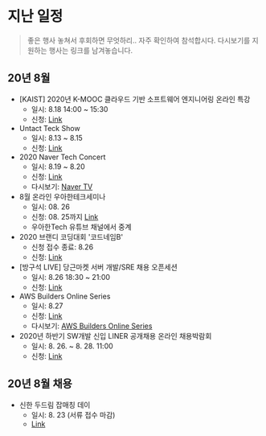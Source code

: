# 지난 일정

> 좋은 행사 놓쳐서 후회하면 무엇하리.. 자주 확인하여 참석합시다. 다시보기를 지원하는 행사는 링크를 남겨놓습니다. 

## 20년 8월
- [KAIST] 2020년 K-MOOC 클라우드 기반 소프트웨어 엔지니어링 온라인 특강
  - 일시: 8.18 14:00 ~ 15:30
  - 신청: [Link](https://onoffmix.com/event/221233)
- Untact Teck Show
  - 일시: 8.13 ~ 8.15
  - 신청: [Link](http://seoulvrar.com/)
- 2020 Naver Tech Concert
  - 일시: 8.19 ~ 8.20
  - 신청: [Link](http://techcon.naver.com/)
  - 다시보기: [Naver TV](https://tv.naver.com/v/15353556/list/629240)
- 8월 온라인 우아한테크세미나
  - 일시: 08. 26
  - 신청: 08. 25까지 [Link](https://forms.gle/ie8aUe3pAE6h9zu19)
  - 우아한Tech 유튜브 채널에서 중계
- 2020 브랜디 코딩대회 '코드네임B'
  - 신청 접수 종료: 8.26
  - 신청: [Link](https://brandi.goorm.io/apply/assessment/22248/2020-%EB%B8%8C%EB%9E%9C%EB%94%94-%EC%BD%94%EB%94%A9%EB%8C%80%ED%9A%8C-%EC%BD%94%EB%93%9C%EB%84%A4%EC%9E%84b)
- [방구석 LIVE] 당근마켓 서버 개발/SRE 채용 오픈세션
  - 일시: 8.26 18:30 ~ 21:00
  - 신청: [Link](https://festa.io/events/1146?fbclid=IwAR1Acc02XDAt2Rnbd_7FYhpZkf3ImGMbtQlCMbj9EZbbKIyVn3Ie6A21QI4)
- AWS Builders Online Series
  - 일시: 8.27 
  - 신청: [Link](https://aws.amazon.com/ko/events/builders-online-series/?sc_icampaign=field_apac_field_webinar_aws-kr-builders-series_20200827_7010z000001LlkX&sc_ichannel=ha&sc_icontent=awssm-5417&sc_iplace=1up&trk=ha_ed_1up_builder_series20q3_kr~ha_awssm-5417&trkCampaign=builders-online-series)
  - 다시보기: [AWS Builders Online Series
](https://aws.amazon.com/ko/events/builders-online-series/?sc_channel=em&sc_campaign=APAC_FIELD_WEBINAR_aws-kr-builders-series_20200827_7010z000001LlkX&sc_publisher=aws&sc_content=field_webinar_field&sc_country=kr&sc_geo=apac&sc_category=mult&sc_outcome=field&campaign-id=em_builder_series&trkCampaign=builders-online-series&trk=em_builder_series20q3_kr_od&mkt_tok=eyJpIjoiTkRVME9UTTRZVGMzT1dZeiIsInQiOiJremxuN2JNTUtqbEhNMUh0VitSRGFEOTh0bzQrTFpja0YxTUJhb0k2QkdWV0R2RDY5alZVS1hTUWVQN3VPanNcL3Y3VGw4cnhaS2U4ZkRZdkQ5dUpnZEgwYmtSUFpnUUc5UUJVN2hWUnRhQ1RCZmF5WVU1OUw4RkdtemJqSGZwNzdvR01hUTNlTm9Tb3paM0VsTTdBb2h3PT0ifQ%3D%3D#agenda)
- 2020년 하반기 SW개발 신입 LINER 공개채용 온라인 채용박람회
  - 일시: 8. 26. ~ 8. 28. 11:00
  - 신청: [Link](https://recruit.linepluscorp.com/lineplus/career/detail/20004421)


## 20년 8월 채용
- 신한 두드림 잡매칭 데이
  - 일시: 8. 23 (서류 접수 마감)
  - [Link](http://www.dodreammatchmakers.com/)

